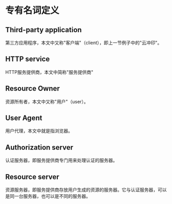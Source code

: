 # 专有名词定义
## Third-party application
  第三方应用程序，本文中又称"客户端"（client），即上一节例子中的"云冲印"。
## HTTP service
  HTTP服务提供商，本文中简称"服务提供商"
## Resource Owner
  资源所有者，本文中又称"用户"（user）。
## User Agent
  用户代理，本文中就是指浏览器。
## Authorization server
  认证服务器，即服务提供商专门用来处理认证的服务器。
## Resource server
  资源服务器，即服务提供商存放用户生成的资源的服务器。它与认证服务器，可以是同一台服务器，也可以是不同的服务器。
